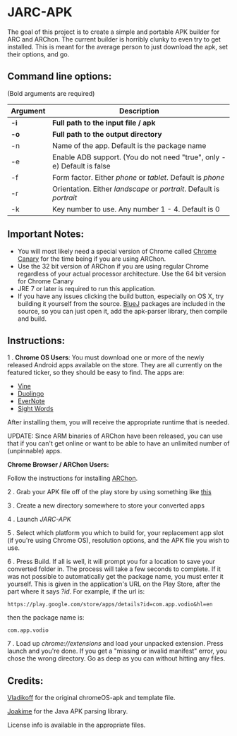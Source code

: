 JARC-APK
===
The goal of this project is to create a simple and portable APK builder for ARC and ARChon. The current builder is horribly clunky to even try to get installed. This is meant for the average person to just download the apk, set their options, and go.

Command line options:
---
(Bold arguments are required)

|Argument | Description|
|---------|------------|
**-i**        | **Full path to the input file / apk**|
**-o**        | **Full path to the output directory**|
-n            | Name of the app. Default is the package name|
-e            | Enable ADB support. (You do not need "true", only -e) Default is false|
-f            | Form factor. Either *phone* or *tablet*. Default is *phone*|
-r            | Orientation. Either *landscape* or *portrait*. Default is *portrait* |
-k            | Key number to use. Any number 1 - 4. Default is 0|



Important Notes:
---
* You will most likely need a special version of Chrome called [Chrome Canary](http://www.google.com/intl/en/chrome/browser/canary.html) for the time being if you are using ARChon.
* Use the 32 bit version of ARChon if you are using regular Chrome regardless of your actual processor architecture. Use the 64 bit version for Chrome Canary
* JRE 7 or later is required to run this application.
* If you have any issues clicking the build button, especially on OS X, try building it yourself from the source. [BlueJ](http://www.bluej.org/) packages are included in the source, so you can just open it, add the apk-parser library, then compile and build.  

Instructions:
---

1 . __Chrome OS Users__: You must download one or more of the newly released Android apps available on the store. They are all currently on the featured ticker, so they should be easy to find. The apps are:
* [Vine](https://chrome.google.com/webstore/detail/vine/plfjlfohfjjpmmifkbcmalnmcebkklkh)
* [Duolingo](https://chrome.google.com/webstore/detail/duolingo/ebnhfamfopiobpaehmebmfjcgkaogihe)
* [EverNote](http://chrome.google.com/webstore/detail/dhfolfjkgpeaojbiicgheljefkfbbfkc)
* [Sight Words](https://chrome.google.com/webstore/detail/kids-sight-words/inpoiemibmljfjmjmlokfdllnkjejhai)
   
After installing them, you will receive the appropriate runtime that is needed.

UPDATE: Since ARM binaries of ARChon have been released, you can use that if you can't get online or want to be able to have an unlimited number of (unpinnable) apps.
   
__Chrome Browser / ARChon Users:__
   
Follow the instructions for installing [ARChon](https://github.com/vladikoff/chromeos-apk/blob/master/archon.md).
   
2 . Grab your APK file off of the play store by using something like [this](http://downloader-apk.com/)

3 . Create a new directory somewhere to store your converted apps

4 . Launch *JARC-APK* 

5 . Select which platform you which to build for, your replacement app slot (if you're using Chrome OS), resolution options, and the APK file you wish to use.

6 . Press Build. If all is well, it will prompt you for a location to save your converted folder in. The process will take a few seconds to complete. If it was not possible to automatically get the package name, you must enter it yourself. This is given in the application's URL on the Play Store, after the part where it says *?id*. For example, if the url is:

    https://play.google.com/store/apps/details?id=com.app.vodio&hl=en

then the package name is:

    com.app.vodio
    
7 . Load up *chrome://extensions* and load your unpacked extension. Press launch and you're done. If you get a "missing or invalid manifest" error, you chose the wrong directory. Go as deep as you can without hitting any files.

Credits:
---
[Vladikoff](https://github.com/vladikoff/chromeos-apk) for the original chromeOS-apk and template file.

[Joakime](https://github.com/joakime/android-apk-parser) for the Java APK parsing library.

License info is available in the appropriate files.
